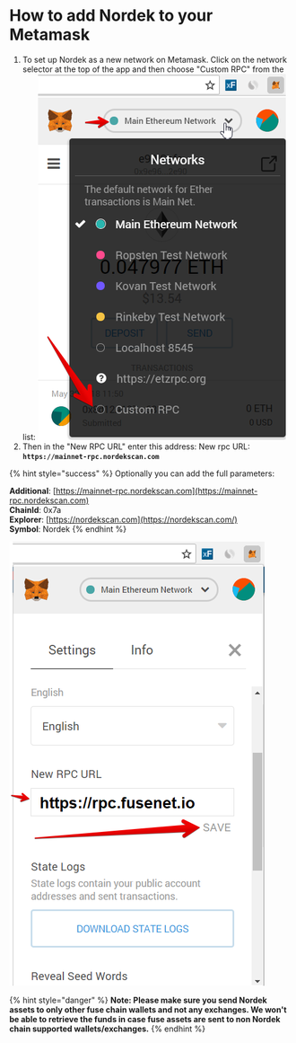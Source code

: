 # How to add Nordek to your Metamask

1. To set up Nordek as a new network on Metamask. Click on the network selector at the top of the app and then choose "Custom RPC" from the list:   ![](../../.gitbook/assets/etz1%20%281%29.png)  
2. Then in the "New RPC URL" enter this address: New rpc URL: **`https://mainnet-rpc.nordekscan.com`**

{% hint style="success" %}
Optionally you can add the full parameters:

**Additional**: [https://mainnet-rpc.nordekscan.com](https://mainnet-rpc.nordekscan.com)  
**ChainId**: 0x7a  
**Explorer**: [https://nordekscan.com](https://nordekscan.com/)  
**Symbol**: Nordek
{% endhint %}

![](../../.gitbook/assets/ez2.png)  


{% hint style="danger" %}
**Note: Please make sure you send Nordek assets to only other fuse chain wallets and not any exchanges. We won't be able to retrieve the funds in case fuse assets are sent to non Nordek chain supported wallets/exchanges.**
{% endhint %}

  


